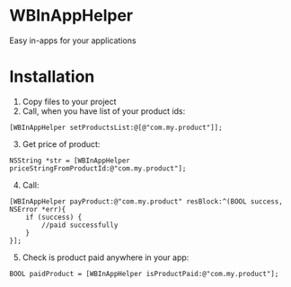 # WBInAppHelper
Easy in-apps for your applications

# Installation
1) Copy files to your project
2) Call, when you have list of your product ids:
```obj-c
[WBInAppHelper setProductsList:@[@"com.my.product"]];
```
3) Get price of product:
```obj-c
NSString *str = [WBInAppHelper priceStringFromProductId:@"com.my.product"];
```
4) Call:
```obj-c
[WBInAppHelper payProduct:@"com.my.product" resBlock:^(BOOL success, NSError *err){
    if (success) {
        //paid successfully
    }
}];
```
5) Check is product paid anywhere in your app:
```obj-c
BOOL paidProduct = [WBInAppHelper isProductPaid:@"com.my.product"];
```